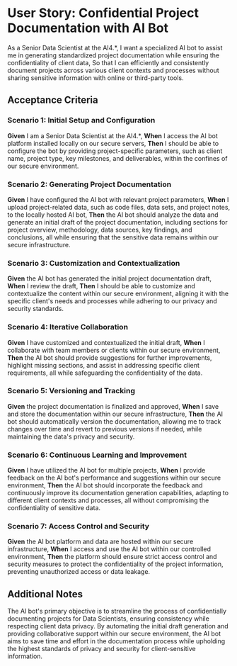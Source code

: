 # User Story: Confidential Project Documentation with AI Bot

As a Senior Data Scientist at the AI4.*,
I want a specialized AI bot to assist me in generating standardized project documentation while ensuring the confidentiality of client data,
So that I can efficiently and consistently document projects across various client contexts and processes without sharing sensitive information with online or third-party tools.

## Acceptance Criteria

### Scenario 1: Initial Setup and Configuration

**Given** I am a Senior Data Scientist at the AI4.*,
**When** I access the AI bot platform installed locally on our secure servers,
**Then** I should be able to configure the bot by providing project-specific parameters, such as client name, project type, key milestones, and deliverables, within the confines of our secure environment.

### Scenario 2: Generating Project Documentation

**Given** I have configured the AI bot with relevant project parameters,
**When** I upload project-related data, such as code files, data sets, and project notes, to the locally hosted AI bot,
**Then** the AI bot should analyze the data and generate an initial draft of the project documentation, including sections for project overview, methodology, data sources, key findings, and conclusions, all while ensuring that the sensitive data remains within our secure infrastructure.

### Scenario 3: Customization and Contextualization

**Given** the AI bot has generated the initial project documentation draft,
**When** I review the draft,
**Then** I should be able to customize and contextualize the content within our secure environment, aligning it with the specific client's needs and processes while adhering to our privacy and security standards.

### Scenario 4: Iterative Collaboration

**Given** I have customized and contextualized the initial draft,
**When** I collaborate with team members or clients within our secure environment,
**Then** the AI bot should provide suggestions for further improvements, highlight missing sections, and assist in addressing specific client requirements, all while safeguarding the confidentiality of the data.

### Scenario 5: Versioning and Tracking

**Given** the project documentation is finalized and approved,
**When** I save and store the documentation within our secure infrastructure,
**Then** the AI bot should automatically version the documentation, allowing me to track changes over time and revert to previous versions if needed, while maintaining the data's privacy and security.

### Scenario 6: Continuous Learning and Improvement

**Given** I have utilized the AI bot for multiple projects,
**When** I provide feedback on the AI bot's performance and suggestions within our secure environment,
**Then** the AI bot should incorporate the feedback and continuously improve its documentation generation capabilities, adapting to different client contexts and processes, all without compromising the confidentiality of sensitive data.

### Scenario 7: Access Control and Security

**Given** the AI bot platform and data are hosted within our secure infrastructure,
**When** I access and use the AI bot within our controlled environment,
**Then** the platform should ensure strict access control and security measures to protect the confidentiality of the project information, preventing unauthorized access or data leakage.

## Additional Notes

The AI bot's primary objective is to streamline the process of confidentially documenting projects for Data Scientists, ensuring consistency while respecting client data privacy. By automating the initial draft generation and providing collaborative support within our secure environment, the AI bot aims to save time and effort in the documentation process while upholding the highest standards of privacy and security for client-sensitive information.